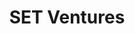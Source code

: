 ---
layout: firm_page
title: "SET Ventures"
id: "setventures.com"
permalink: "/setventuressetventures.com/"
website: "https://www.setventures.com"
offices: "Amsterdam (Netherlands), Hamburg (Germany)"
investment_stages: "Seed, Series A, Series B"
portfolio_companies: "Sonnen, Sensorfact, Luxexcel, GreenFlux, GreenCom Networks AG, DEPsys, Limejump, AlertMe, Sefaira"
portfolio_link: "https://setventures.com/portfolio"
investment_markets: "Distributed Energy Systems, Digital Utilities, AI & Enabling Technologies, Industrial Energy Management, Built Environment, Mobility & Transport"
founded_year: "2007"
description: "SET Ventures is Europe's leading energy VC, advancing a carbon-free energy system by backing innovators with capital, community, and insights. They focus on fast-growing companies building digital technologies with proven market traction, seeking to achieve net-zero energy through new business models and applications."
linkedin: "https://www.linkedin.com/company/setventures/"
twitter: ""
instagram: ""
team_page: "https://setventures.com/our-team/"
investor_type: "Venture Capital"
crunchbase: "https://www.crunchbase.com/organization/set-ventures"
pitchbook: "https://pitchbook.com/profiles/investor/52163-20"

# SEO Optimization
meta_title: "SET Ventures - VC Firm - projectstartups.com"
meta_description: "SET Ventures, SET Ventures is Europe's leading energy VC, advancing a carbon-free energy system by backing innovators with capital, community, and insights. They fo..."
meta_keywords: "SET Ventures, Distributed Energy Systems, Digital Utilities, AI & Enabling Technologies, Industrial Energy Management, Built Environment, Mobility & Transport, VC firm, venture capital, startup investor, projectstartups.com"
canonical_url: "https://vc.projectstartups.com/setventuressetventures.com/"
---
